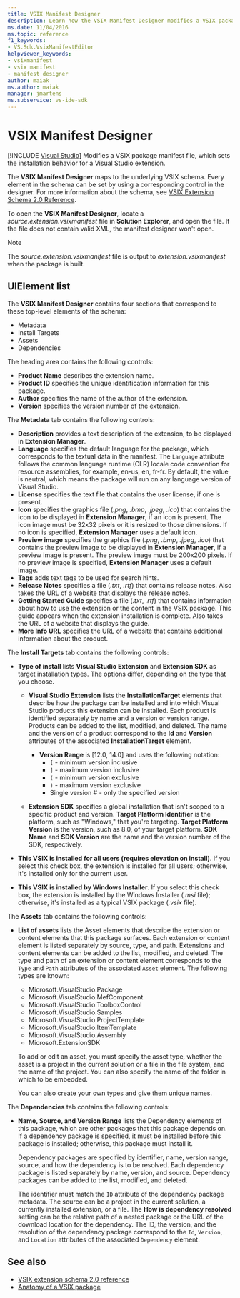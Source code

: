 ```yaml
---
title: VSIX Manifest Designer
description: Learn how the VSIX Manifest Designer modifies a VSIX package manifest file, which sets the installation behavior for a Visual Studio extension.
ms.date: 11/04/2016
ms.topic: reference
f1_keywords:
- VS.Sdk.VsixManifestEditor
helpviewer_keywords:
- vsixmanifest
- vsix manifest
- manifest designer
author: maiak
ms.author: maiak
manager: jmartens
ms.subservice: vs-ide-sdk
---
```

# VSIX Manifest Designer

 [!INCLUDE [Visual Studio](~/includes/applies-to-version/vs-windows-only.md)]
Modifies a VSIX package manifest file, which sets the installation behavior for a Visual Studio extension.

The **VSIX Manifest Designer** maps to the underlying VSIX schema. Every element in the schema can be set by using a corresponding control in the designer. For more information about the schema, see [VSIX Extension Schema 2.0 Reference](../extensibility/vsix-extension-schema-2-0-reference.md).

To open the **VSIX Manifest Designer**, locate a *source.extension.vsixmanifest* file in **Solution Explorer**, and open the file. If the file does not contain valid XML, the manifest designer won't open.

> [!NOTE]
> The *source.extension.vsixmanifest* file is output to *extension.vsixmanifest* when the package is built.

## UIElement list
The **VSIX Manifest Designer** contains four sections that correspond to these top-level elements of the schema:

- Metadata
- Install Targets
- Assets
- Dependencies

The heading area contains the following controls:

- **Product Name** describes the extension name.
- **Product ID** specifies the unique identification information for this package.
- **Author** specifies the name of the author of the extension.
- **Version** specifies the version number of the extension.

The **Metadata** tab contains the following controls:

- **Description** provides a text description of the extension, to be displayed in **Extension Manager**.
- **Language** specifies the default language for the package, which corresponds to the textual data in the manifest. The `Language` attribute follows the common language runtime (CLR) locale code convention for resource assemblies, for example, en-us, en, fr-fr. By default, the value is neutral, which means the package will run on any language version of Visual Studio.
- **License** specifies the text file that contains the user license, if one is present.
- **Icon** specifies the graphics file (*.png*, *.bmp*, *.jpeg*, *.ico*) that contains the icon to be displayed in **Extension Manager**, if an icon is present. The icon image must be 32x32 pixels or it is resized to those dimensions. If no icon is specified, **Extension Manager** uses a default icon.
- **Preview image** specifies the graphics file (*.png*, *.bmp*, *.jpeg*, *.ico*) that contains the preview image to be displayed in **Extension Manager**, if a preview image is present. The preview image must be 200x200 pixels. If no preview image is specified, **Extension Manager** uses a default image.
- **Tags** adds text tags to be used for search hints.
- **Release Notes** specifies a file (*.txt*, *.rtf*) that contains release notes. Also takes the URL of a website that displays the release notes.
- **Getting Started Guide** specifies a file (*.txt*, *.rtf*) that contains information about how to use the extension or the content in the VSIX package. This guide appears when the extension installation is complete. Also takes the URL of a website that displays the guide.
- **More Info URL** specifies the URL of a website that contains additional information about the product.

The **Install Targets** tab contains the following controls:

- **Type of install** lists **Visual Studio Extension** and **Extension SDK** as target installation types. The options differ, depending on the type that you choose.
  - **Visual Studio Extension** lists the **InstallationTarget** elements that describe how the package can be installed and into which Visual Studio products this extension can be installed. Each product is identified separately by name and a version or version range. Products can be added to the list, modified, and deleted. The name and the version of a product correspond to the **Id** and **Version** attributes of the associated **InstallationTarget** element.
    - **Version Range** is [12.0, 14.0] and uses the following notation:
      - `[` - minimum version inclusive
      - `]` - maximum version inclusive
      - `(` - minimum version exclusive
      - `)` - maximum version exclusive
      - Single version # - only the specified version

  - **Extension SDK** specifies a global installation that isn't scoped to a specific product and version. **Target Platform Identifier** is the platform, such as "Windows," that you're targeting. **Target Platform Version** is the version, such as 8.0, of your target platform. **SDK Name** and **SDK Version** are the name and the version number of the SDK, respectively.

- **This VSIX is installed for all users (requires elevation on install)**. If you select this check box, the extension is installed for all users; otherwise, it's installed only for the current user.

- **This VSIX is installed by Windows Installer**. If  you select this check box, the extension is installed by the Windows Installer (*.msi* file); otherwise, it's installed as a typical VSIX package (*.vsix* file).

The **Assets** tab contains the following controls:

- **List of assets** lists the Asset elements that describe the extension or content elements that this package surfaces. Each extension or content element is listed separately by source, type, and path. Extensions and content elements can be added to the list, modified, and deleted. The type and path of an extension or content element corresponds to the `Type` and `Path` attributes of the associated `Asset` element. The following types are known:
  - Microsoft.VisualStudio.Package
  - Microsoft.VisualStudio.MefComponent
  - Microsoft.VisualStudio.ToolboxControl
  - Microsoft.VisualStudio.Samples
  - Microsoft.VisualStudio.ProjectTemplate
  - Microsoft.VisualStudio.ItemTemplate
  - Microsoft.VisualStudio.Assembly
  - Microsoft.ExtensionSDK

   To add or edit an asset, you must specify the asset type, whether the asset is a project in the current solution or a file in the file system, and the name of the project. You can also specify the name of the folder in which to be embedded.

   You can also create your own types and give them unique names.

The **Dependencies** tab contains the following controls:

- **Name, Source, and Version Range** lists the Dependency elements of this package, which are other packages that this package depends on. If a dependency package is specified, it must be installed before this package is installed; otherwise, this package must install it.

   Dependency packages are specified by identifier, name, version range, source, and how the dependency is to be resolved. Each dependency package is listed separately by name, version, and source. Dependency packages can be added to the list, modified, and deleted.

   The identifier must match the `ID` attribute of the dependency package metadata. The source can be a project in the current solution, a currently installed extension, or a file. The **How is dependency resolved** setting can be the relative path of a nested package or the URL of the download location for the dependency. The ID, the version, and the resolution of the dependency package correspond to the `Id`, `Version`, and `Location` attributes of the associated `Dependency` element.

## See also
- [VSIX extension schema 2.0 reference](../extensibility/vsix-extension-schema-2-0-reference.md)
- [Anatomy of a VSIX package](../extensibility/anatomy-of-a-vsix-package.md)
